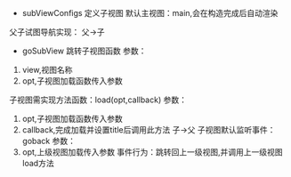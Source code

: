- subViewConfigs 定义子视图
默认主视图：main,会在构造完成后自动渲染

父子试图导航实现：
父->子
- goSubView 跳转子视图函数
参数：
1. view,视图名称
2. opt,子视图加载函数传入参数

子视图需实现方法函数：load(opt,callback)
参数：
1. opt,子视图加载函数传入参数
2. callback,完成加载并设置title后调用此方法
子->父
子视图默认监听事件：goback
参数：
1. opt,上级视图加载传入参数
事件行为：跳转回上一级视图,并调用上一级视图load方法
